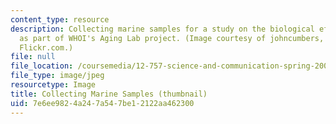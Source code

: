 ```yaml
---
content_type: resource
description: Collecting marine samples for a study on the biological effects of aging
  as part of WHOI's Aging Lab project. (Image courtesy of johncumbers, as posted on
  Flickr.com.)
file: null
file_location: /coursemedia/12-757-science-and-communication-spring-2005/7e6ee9824a247a547be12122aa462300_12-757s05-th.jpg
file_type: image/jpeg
resourcetype: Image
title: Collecting Marine Samples (thumbnail)
uid: 7e6ee982-4a24-7a54-7be1-2122aa462300
---
```

